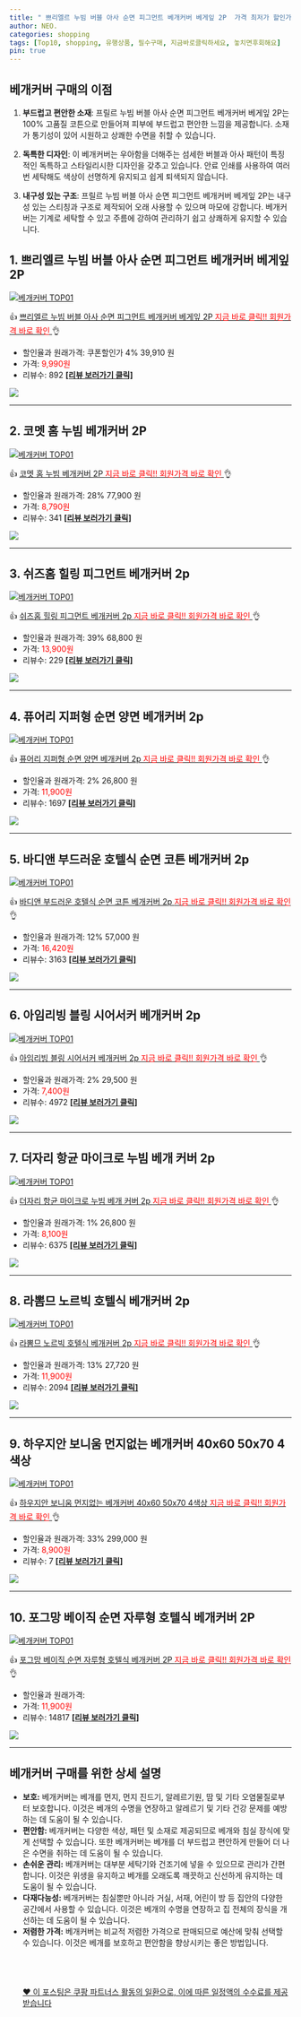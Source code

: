```yaml
---
title: " 쁘리엘르 누빔 버블 아사 순면 피그먼트 베개커버 베게잎 2P  가격 최저가 할인가 베개커버 최저가 추천 제품 비교"
author: NEO.
categories: shopping
tags: [Top10, shopping, 유행상품, 필수구매, 지금바로클릭하세요, 놓치면후회해요]
pin: true
---
```

## 베개커버 구매의 이점
1. **부드럽고 편안한 소재**: 프릴르 누빔 버블 아사 순면 피그먼트 베개커버 베게잎 2P는 100% 고품질 코튼으로 만들어져 피부에 부드럽고 편안한 느낌을 제공합니다. 소재가 통기성이 있어 시원하고 상쾌한 수면을 취할 수 있습니다.


2. **독특한 디자인**: 이 베개커버는 우아함을 더해주는 섬세한 버블과 아사 패턴이 특징적인 독특하고 스타일리시한 디자인을 갖추고 있습니다. 안료 인쇄를 사용하여 여러 번 세탁해도 색상이 선명하게 유지되고 쉽게 퇴색되지 않습니다.


3. **내구성 있는 구조**: 프릴르 누빔 버블 아사 순면 피그먼트 베개커버 베게잎 2P는 내구성 있는 스티칭과 구조로 제작되어 오래 사용할 수 있으며 마모에 강합니다. 베개커버는 기계로 세탁할 수 있고 주름에 강하여 관리하기 쉽고 상쾌하게 유지할 수 있습니다.

   

## 1.  쁘리엘르 누빔 버블 아사 순면 피그먼트 베개커버 베게잎 2P 

[![베개커버 TOP01](https://thumbnail6.coupangcdn.com/thumbnails/remote/490x490ex/image/vendor_inventory/e31f/3706d6d0d6e7379276d30eb245116e533829e964ce79037fb9e5be69cd9b.jpg)](https://link.coupang.com/re/AFFSDP?lptag=AF3617701&subid=GithubCoopas&pageKey=7421959485&traceid=V0-153&itemId=19255204666&vendorItemId=86370744855)


👍 [ 쁘리엘르 누빔 버블 아사 순면 피그먼트 베개커버 베게잎 2P  <font color=red> 지금 바로 클릭!! 회원가격 바로 확인 </font> ](https://link.coupang.com/re/AFFSDP?lptag=AF3617701&subid=GithubCoopas&pageKey=7421959485&traceid=V0-153&itemId=19255204666&vendorItemId=86370744855) 👌 


- 할인율과 원래가격: 쿠폰할인가 4%  39,910   원
- 가격: <span style='color:red'>9,990원</span>
- 리뷰수: 892  [**[리뷰 보러가기 클릭]**](https://link.coupang.com/re/AFFSDP?lptag=AF3617701&subid=GithubCoopas&pageKey=7421959485&traceid=V0-153&itemId=19255204666&vendorItemId=86370744855)

[![](/discount_price.png)](https://link.coupang.com/re/AFFSDP?lptag=AF3617701&subid=GithubCoopas&pageKey=7421959485&traceid=V0-153&itemId=19255204666&vendorItemId=86370744855)

---


   

## 2.  코멧 홈 누빔 베개커버 2P 

[![베개커버 TOP01](https://thumbnail10.coupangcdn.com/thumbnails/remote/490x490ex/image/retail/images/3004441462014731-4f8f14e9-2832-40b2-8e6d-dcd584a17bcf.jpg)](https://link.coupang.com/re/AFFSDP?lptag=AF3617701&subid=GithubCoopas&pageKey=6417994898&traceid=V0-153&itemId=13792887723&vendorItemId=81043258227)


👍 [ 코멧 홈 누빔 베개커버 2P  <font color=red> 지금 바로 클릭!! 회원가격 바로 확인 </font> ](https://link.coupang.com/re/AFFSDP?lptag=AF3617701&subid=GithubCoopas&pageKey=6417994898&traceid=V0-153&itemId=13792887723&vendorItemId=81043258227) 👌 


- 할인율과 원래가격: 28%  77,900   원
- 가격: <span style='color:red'>8,790원</span>
- 리뷰수: 341  [**[리뷰 보러가기 클릭]**](https://link.coupang.com/re/AFFSDP?lptag=AF3617701&subid=GithubCoopas&pageKey=6417994898&traceid=V0-153&itemId=13792887723&vendorItemId=81043258227)

[![](/discount_price.png)](https://link.coupang.com/re/AFFSDP?lptag=AF3617701&subid=GithubCoopas&pageKey=6417994898&traceid=V0-153&itemId=13792887723&vendorItemId=81043258227)

---


   

## 3.  쉬즈홈 힐링 피그먼트 베개커버 2p 

[![베개커버 TOP01](https://thumbnail7.coupangcdn.com/thumbnails/remote/490x490ex/image/product/image/vendoritem/2018/01/29/3133617453/5015dcf1-92f6-4f8e-970a-b32dafb619bd.jpg)](https://link.coupang.com/re/AFFSDP?lptag=AF3617701&subid=GithubCoopas&pageKey=81820140&traceid=V0-153&itemId=79026449&vendorItemId=3133617453)


👍 [ 쉬즈홈 힐링 피그먼트 베개커버 2p  <font color=red> 지금 바로 클릭!! 회원가격 바로 확인 </font> ](https://link.coupang.com/re/AFFSDP?lptag=AF3617701&subid=GithubCoopas&pageKey=81820140&traceid=V0-153&itemId=79026449&vendorItemId=3133617453) 👌 


- 할인율과 원래가격: 39%  68,800   원
- 가격: <span style='color:red'>13,900원</span>
- 리뷰수: 229  [**[리뷰 보러가기 클릭]**](https://link.coupang.com/re/AFFSDP?lptag=AF3617701&subid=GithubCoopas&pageKey=81820140&traceid=V0-153&itemId=79026449&vendorItemId=3133617453)

[![](/discount_price.png)](https://link.coupang.com/re/AFFSDP?lptag=AF3617701&subid=GithubCoopas&pageKey=81820140&traceid=V0-153&itemId=79026449&vendorItemId=3133617453)

---


   

## 4.  퓨어리 지퍼형 순면 양면 베개커버 2p 

[![베개커버 TOP01](https://thumbnail8.coupangcdn.com/thumbnails/remote/490x490ex/image/product/image/vendoritem/2017/05/10/3016721777/105c5e49-535a-4967-a2e9-8d083af50a38.jpg)](https://link.coupang.com/re/AFFSDP?lptag=AF3617701&subid=GithubCoopas&pageKey=2414711&traceid=V0-153&itemId=11119994&vendorItemId=3016721777)


👍 [ 퓨어리 지퍼형 순면 양면 베개커버 2p  <font color=red> 지금 바로 클릭!! 회원가격 바로 확인 </font> ](https://link.coupang.com/re/AFFSDP?lptag=AF3617701&subid=GithubCoopas&pageKey=2414711&traceid=V0-153&itemId=11119994&vendorItemId=3016721777) 👌 


- 할인율과 원래가격: 2%  26,800   원
- 가격: <span style='color:red'>11,900원</span>
- 리뷰수: 1697  [**[리뷰 보러가기 클릭]**](https://link.coupang.com/re/AFFSDP?lptag=AF3617701&subid=GithubCoopas&pageKey=2414711&traceid=V0-153&itemId=11119994&vendorItemId=3016721777)

[![](/discount_price.png)](https://link.coupang.com/re/AFFSDP?lptag=AF3617701&subid=GithubCoopas&pageKey=2414711&traceid=V0-153&itemId=11119994&vendorItemId=3016721777)

---


   

## 5.  바디앤 부드러운 호텔식 순면 코튼 베개커버 2p 

[![베개커버 TOP01](https://thumbnail6.coupangcdn.com/thumbnails/remote/490x490ex/image/vendor_inventory/8395/30577f5f89c6a67937f5289806afed49a5168b9e108749ef4ef78df2c1ea.jpg)](https://link.coupang.com/re/AFFSDP?lptag=AF3617701&subid=GithubCoopas&pageKey=7608257228&traceid=V0-153&itemId=20143374618&vendorItemId=87236711956)


👍 [ 바디앤 부드러운 호텔식 순면 코튼 베개커버 2p  <font color=red> 지금 바로 클릭!! 회원가격 바로 확인 </font> ](https://link.coupang.com/re/AFFSDP?lptag=AF3617701&subid=GithubCoopas&pageKey=7608257228&traceid=V0-153&itemId=20143374618&vendorItemId=87236711956) 👌 


- 할인율과 원래가격: 12%  57,000   원
- 가격: <span style='color:red'>16,420원</span>
- 리뷰수: 3163  [**[리뷰 보러가기 클릭]**](https://link.coupang.com/re/AFFSDP?lptag=AF3617701&subid=GithubCoopas&pageKey=7608257228&traceid=V0-153&itemId=20143374618&vendorItemId=87236711956)

[![](/discount_price.png)](https://link.coupang.com/re/AFFSDP?lptag=AF3617701&subid=GithubCoopas&pageKey=7608257228&traceid=V0-153&itemId=20143374618&vendorItemId=87236711956)

---


   

## 6.  아임리빙 블링 시어서커 베개커버 2p 

[![베개커버 TOP01](https://thumbnail7.coupangcdn.com/thumbnails/remote/490x490ex/image/retail/images/2019/03/26/23/9/72bfee41-1ece-4e1f-a149-756a6e114b60.jpg)](https://link.coupang.com/re/AFFSDP?lptag=AF3617701&subid=GithubCoopas&pageKey=202615876&traceid=V0-153&itemId=592850299&vendorItemId=4552854674)


👍 [ 아임리빙 블링 시어서커 베개커버 2p  <font color=red> 지금 바로 클릭!! 회원가격 바로 확인 </font> ](https://link.coupang.com/re/AFFSDP?lptag=AF3617701&subid=GithubCoopas&pageKey=202615876&traceid=V0-153&itemId=592850299&vendorItemId=4552854674) 👌 


- 할인율과 원래가격: 2%  29,500   원
- 가격: <span style='color:red'>7,400원</span>
- 리뷰수: 4972  [**[리뷰 보러가기 클릭]**](https://link.coupang.com/re/AFFSDP?lptag=AF3617701&subid=GithubCoopas&pageKey=202615876&traceid=V0-153&itemId=592850299&vendorItemId=4552854674)

[![](/discount_price.png)](https://link.coupang.com/re/AFFSDP?lptag=AF3617701&subid=GithubCoopas&pageKey=202615876&traceid=V0-153&itemId=592850299&vendorItemId=4552854674)

---


   

## 7.  더자리 항균 마이크로 누빔 베개 커버 2p 

[![베개커버 TOP01](https://thumbnail7.coupangcdn.com/thumbnails/remote/490x490ex/image/retail/images/3457921818203287-a4fcc54a-d2b7-449b-86c4-81795d993173.jpg)](https://link.coupang.com/re/AFFSDP?lptag=AF3617701&subid=GithubCoopas&pageKey=17583799&traceid=V0-153&itemId=70534879&vendorItemId=3114085281)


👍 [ 더자리 항균 마이크로 누빔 베개 커버 2p  <font color=red> 지금 바로 클릭!! 회원가격 바로 확인 </font> ](https://link.coupang.com/re/AFFSDP?lptag=AF3617701&subid=GithubCoopas&pageKey=17583799&traceid=V0-153&itemId=70534879&vendorItemId=3114085281) 👌 


- 할인율과 원래가격: 1%  26,800   원
- 가격: <span style='color:red'>8,100원</span>
- 리뷰수: 6375  [**[리뷰 보러가기 클릭]**](https://link.coupang.com/re/AFFSDP?lptag=AF3617701&subid=GithubCoopas&pageKey=17583799&traceid=V0-153&itemId=70534879&vendorItemId=3114085281)

[![](/discount_price.png)](https://link.coupang.com/re/AFFSDP?lptag=AF3617701&subid=GithubCoopas&pageKey=17583799&traceid=V0-153&itemId=70534879&vendorItemId=3114085281)

---


   

## 8.  라뽐므 노르빅 호텔식 베개커버 2p 

[![베개커버 TOP01](https://thumbnail7.coupangcdn.com/thumbnails/remote/490x490ex/image/retail/images/993152409916877-f1b6209e-db8a-4fd0-b68e-b3e6fe05ad9c.jpg)](https://link.coupang.com/re/AFFSDP?lptag=AF3617701&subid=GithubCoopas&pageKey=73840786&traceid=V0-153&itemId=245379659&vendorItemId=3603380015)


👍 [ 라뽐므 노르빅 호텔식 베개커버 2p  <font color=red> 지금 바로 클릭!! 회원가격 바로 확인 </font> ](https://link.coupang.com/re/AFFSDP?lptag=AF3617701&subid=GithubCoopas&pageKey=73840786&traceid=V0-153&itemId=245379659&vendorItemId=3603380015) 👌 


- 할인율과 원래가격: 13%  27,720   원
- 가격: <span style='color:red'>11,900원</span>
- 리뷰수: 2094  [**[리뷰 보러가기 클릭]**](https://link.coupang.com/re/AFFSDP?lptag=AF3617701&subid=GithubCoopas&pageKey=73840786&traceid=V0-153&itemId=245379659&vendorItemId=3603380015)

[![](/discount_price.png)](https://link.coupang.com/re/AFFSDP?lptag=AF3617701&subid=GithubCoopas&pageKey=73840786&traceid=V0-153&itemId=245379659&vendorItemId=3603380015)

---


   

## 9.  하우지안 보니움 먼지없는 베개커버 40x60 50x70 4색상 

[![베개커버 TOP01](https://thumbnail8.coupangcdn.com/thumbnails/remote/490x490ex/image/vendor_inventory/e0bb/34fe76229d054cb78f00a4b4083c4e1445e1bac37879b803398fb933f4fe.jpg)](https://link.coupang.com/re/AFFSDP?lptag=AF3617701&subid=GithubCoopas&pageKey=7503583530&traceid=V0-153&itemId=19646400688&vendorItemId=86749330102)


👍 [ 하우지안 보니움 먼지없는 베개커버 40x60 50x70 4색상  <font color=red> 지금 바로 클릭!! 회원가격 바로 확인 </font> ](https://link.coupang.com/re/AFFSDP?lptag=AF3617701&subid=GithubCoopas&pageKey=7503583530&traceid=V0-153&itemId=19646400688&vendorItemId=86749330102) 👌 


- 할인율과 원래가격: 33%  299,000   원
- 가격: <span style='color:red'>8,900원</span>
- 리뷰수: 7  [**[리뷰 보러가기 클릭]**](https://link.coupang.com/re/AFFSDP?lptag=AF3617701&subid=GithubCoopas&pageKey=7503583530&traceid=V0-153&itemId=19646400688&vendorItemId=86749330102)

[![](/discount_price.png)](https://link.coupang.com/re/AFFSDP?lptag=AF3617701&subid=GithubCoopas&pageKey=7503583530&traceid=V0-153&itemId=19646400688&vendorItemId=86749330102)

---


   

## 10.  포그망 베이직 순면 자루형 호텔식 베개커버 2P 

[![베개커버 TOP01](https://thumbnail9.coupangcdn.com/thumbnails/remote/490x490ex/image/vendor_inventory/8134/02af8d3a4de8e8781bf875e5ceb25da9f4039b5a2fa090d883d7b6c82882.jpg)](https://link.coupang.com/re/AFFSDP?lptag=AF3617701&subid=GithubCoopas&pageKey=7172899586&traceid=V0-153&itemId=18075010425&vendorItemId=85285700923)


👍 [ 포그망 베이직 순면 자루형 호텔식 베개커버 2P  <font color=red> 지금 바로 클릭!! 회원가격 바로 확인 </font> ](https://link.coupang.com/re/AFFSDP?lptag=AF3617701&subid=GithubCoopas&pageKey=7172899586&traceid=V0-153&itemId=18075010425&vendorItemId=85285700923) 👌 


- 할인율과 원래가격: 
- 가격: <span style='color:red'>11,900원</span>
- 리뷰수: 14817  [**[리뷰 보러가기 클릭]**](https://link.coupang.com/re/AFFSDP?lptag=AF3617701&subid=GithubCoopas&pageKey=7172899586&traceid=V0-153&itemId=18075010425&vendorItemId=85285700923)

[![](/discount_price.png)](https://link.coupang.com/re/AFFSDP?lptag=AF3617701&subid=GithubCoopas&pageKey=7172899586&traceid=V0-153&itemId=18075010425&vendorItemId=85285700923)

---
## 베개커버 구매를 위한 상세 설명
* **보호:** 베개커버는 베개를 먼지, 먼지 진드기, 알레르기원, 땀 및 기타 오염물질로부터 보호합니다. 이것은 베개의 수명을 연장하고 알레르기 및 기타 건강 문제를 예방하는 데 도움이 될 수 있습니다.
* **편안함:** 베개커버는 다양한 색상, 패턴 및 소재로 제공되므로 베개와 침실 장식에 맞게 선택할 수 있습니다. 또한 베개커버는 베개를 더 부드럽고 편안하게 만들어 더 나은 수면을 취하는 데 도움이 될 수 있습니다.
* **손쉬운 관리:** 베개커버는 대부분 세탁기와 건조기에 넣을 수 있으므로 관리가 간편합니다. 이것은 위생을 유지하고 베개를 오래도록 깨끗하고 신선하게 유지하는 데 도움이 될 수 있습니다.
* **다재다능성:** 베개커버는 침실뿐만 아니라 거실, 서재, 어린이 방 등 집안의 다양한 공간에서 사용할 수 있습니다. 이것은 베개의 수명을 연장하고 집 전체의 장식을 개선하는 데 도움이 될 수 있습니다.
* **저렴한 가격:** 베개커버는 비교적 저렴한 가격으로 판매되므로 예산에 맞춰 선택할 수 있습니다. 이것은 베개를 보호하고 편안함을 향상시키는 좋은 방법입니다.<br><br><br><br><br> [ ❤  이 포스팅은 쿠팡 파트너스 활동의 일환으로, 이에 따른 일정액의 수수료를 제공받습니다](https://link.coupang.com/a/bcEFyh)